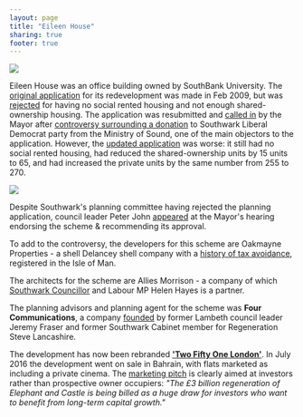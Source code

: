 ```yaml
---
layout: page
title: "Eileen House"
sharing: true
footer: true
---
```

![](http://farm3.staticflickr.com/2435/3878668654_0e7f08204c_z.jpg)

Eileen House was an office building owned by SouthBank University. The [original application](http://planningonline.southwark.gov.uk/DocsOnline/Documents/73440_1.pdf) for its redevelopment was made in Feb 2009, but was [rejected](http://www.london-se1.co.uk/news/view/5587) for having no social rented housing and not enough shared-ownership housing. The application was resubmitted and [called in](http://www.bbc.co.uk/news/uk-england-london-16004623) by the Mayor after [controversy surrounding a donation](http://www.bbc.co.uk/news/uk-england-london-15598532) to Southwark Liberal Democrat party from the Ministry of Sound, one of the main objectors to the application. However, the [updated application](http://planningonline.southwark.gov.uk/AcolNetCGI.exe?ACTION=UNWRAP&RIPNAME=Root.PgeResultDetail&TheSystemkey=9531326) was worse: it still had no social rented housing, had reduced the shared-ownership units by 15 units to 65, and had increased the private units by the same number from 255 to 270. 


![](http://southwarknotes.files.wordpress.com/2009/12/eileen-housenew.jpg)

Despite Southwark's planning committee having rejected the planning application, council leader Peter John [appeared](http://www.london-se1.co.uk/news/view/7214) at the Mayor's hearing endorsing the scheme & recommending its approval.  

To add to the controversy, the developers for this scheme are Oakmayne Properties - a shell Delancey shell company with a [history of tax avoidance](http://www.theguardian.com/uk/2012/dec/16/london-property-tax-avoidance-offshore), registered in the Isle of Man.

The architects for the scheme are Allies Morrison - a company of which [Southwark Councillor](http://moderngov.southwark.gov.uk/mgUserInfo.aspx?UID=906) and Labour MP Helen Hayes is a partner. 

The planning advisors and planning agent for the scheme was __Four Communications__, a company [founded](http://betterelephant.github.io/blog/2014/10/19/gamekeepers-turned-poachers/) by former Lambeth council leader Jeremy Fraser and former Southwark Cabinet member for Regeneration Steve Lancashire.

The development has now been rebranded [__'Two Fifty One London'__](http://www.twofiftyonelondon.com/home/). In July 2016 the development went on sale in Bahrain, with flats marketed as including a private cinema. The [marketing pitch](http://www.arabianknightonline.com/Details/1600/London-luxury-apartments-go-on-sale) is clearly aimed at investors rather than prospective owner occupiers: _"The £3 billion regeneration of Elephant and Castle is being billed as a huge draw for investors who want to benefit from long-term capital growth."_
